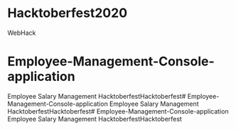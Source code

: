 # Hacktoberfest2020
WebHack
# Employee-Management-Console-application
Employee Salary Management
HacktoberfestHacktoberfest# Employee-Management-Console-application
Employee Salary Management
HacktoberfestHacktoberfest# Employee-Management-Console-application
Employee Salary Management
HacktoberfestHacktoberfest
